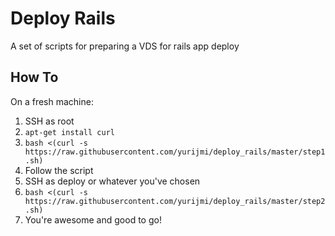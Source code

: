 # Deploy Rails
A set of scripts for preparing a VDS for rails app deploy

## How To

On a fresh machine:

1. SSH as root
2. ```apt-get install curl```
3. ```bash <(curl -s https://raw.githubusercontent.com/yurijmi/deploy_rails/master/step1.sh)```
4. Follow the script
5. SSH as deploy or whatever you've chosen
6. ```bash <(curl -s https://raw.githubusercontent.com/yurijmi/deploy_rails/master/step2.sh)```
7. You're awesome and good to go!
